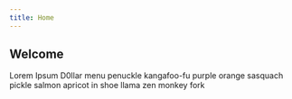 ```yaml
---
title: Home
---
```


<h2>Welcome</h2>

<script>

    CountDownTimer('09/27/2013 6:00 PM', 'countdown');

    function CountDownTimer(dt, id)
    {
        var end = new Date(dt);

        var _second = 1000;
        var _minute = _second * 60;
        var _hour = _minute * 60;
        var _day = _hour * 24;
        var timer;

        function showRemaining() {
            var now = new Date();
            var distance = end - now;
            if (distance < 0) {

                clearInterval(timer);
                document.getElementById(id).innerHTML = 'EXPIRED!';

                return;
            }
            var days = Math.floor(distance / _day);
            var hours = Math.floor((distance % _day) / _hour);
            var minutes = Math.floor((distance % _hour) / _minute);
            var seconds = Math.floor((distance % _minute) / _second);

            document.getElementById(id).innerHTML = days + 'days ';
            document.getElementById(id).innerHTML += hours + 'hours ';
            document.getElementById(id).innerHTML += minutes + 'minutes ';
            document.getElementById(id).innerHTML += seconds + 'seconds';
        }

        timer = setInterval(showRemaining, 1000);
    }

</script>
<div id="countdown"></div>

Lorem Ipsum D0llar menu penuckle kangafoo-fu purple orange sasquach pickle salmon apricot in shoe llama zen monkey fork
